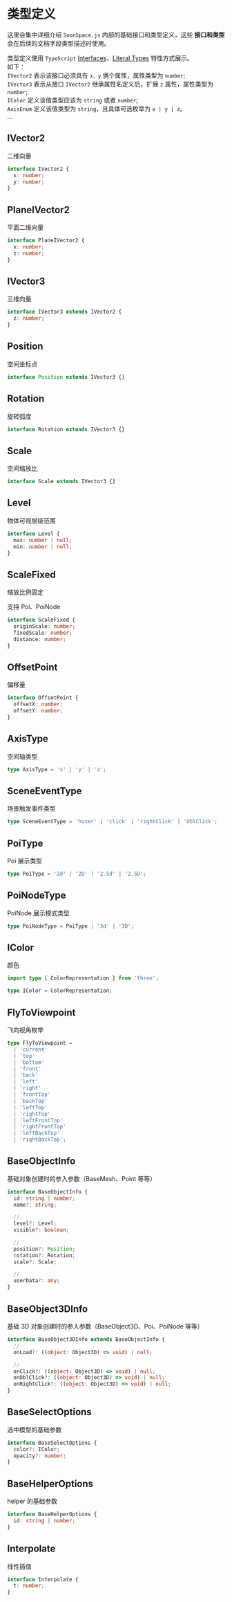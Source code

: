 # 类型定义

这里会集中详细介绍 `SoonSpace.js` 内部的基础接口和类型定义，这些 **接口和类型** 会在后续的文档字段类型描述时使用。

类型定义使用 `TypeScript` [Interfaces](https://www.typescriptlang.org/docs/handbook/interfaces.html)、[Literal Types](https://www.typescriptlang.org/docs/handbook/literal-types.html) 特性方式展示。
<br>
如下：
<br>
`IVector2` 表示该接口必须具有 `x、y` 俩个属性，属性类型为 `number`;
<br>
`IVector3` 表示从接口 `IVector2` 继承属性名定义后，扩展 `z` 属性，属性类型为 `number`;
<br>
`IColor` 定义该值类型应该为 `string` 或者 `number`;
<br>
`AxisEnum` 定义该值类型为 `string`，且具体可选枚举为 `x | y | z`。
<br>
...

## IVector2

二维向量

```ts
interface IVector2 {
  x: number;
  y: number;
}
```

## PlaneIVector2

平面二维向量

```ts
interface PlaneIVector2 {
  x: number;
  z: number;
}
```

## IVector3

三维向量

```ts
interface IVector3 extends IVector2 {
  z: number;
}
```

## Position

空间坐标点

```ts
interface Position extends IVector3 {}
```

## Rotation

旋转弧度

```ts
interface Rotation extends IVector3 {}
```

## Scale

空间缩放比

```ts
interface Scale extends IVector3 {}
```

## Level

物体可视层级范围

```ts
interface Level {
  max: number | null;
  min: number | null;
}
```

## ScaleFixed

缩放比例固定

支持 Poi、PoiNode

```ts
interface ScaleFixed {
  originScale: number;
  fixedScale: number;
  distance: number;
}
```

## OffsetPoint

偏移量

```ts
interface OffsetPoint {
  offsetX: number;
  offsetY: number;
}
```

## AxisType

空间轴类型

```ts
type AxisType = 'x' | 'y' | 'z';
```

## SceneEventType

场景触发事件类型

```ts
type SceneEventType = 'hover' | 'click' | 'rightClick' | 'dblClick';
```

## PoiType

Poi 展示类型

```ts
type PoiType = '2d' | '2D' | '2.5d' | '2.5D';
```

## PoiNodeType

PoiNode 展示模式类型

```ts
type PoiNodeType = PoiType | '3d' | '3D';
```

## IColor

颜色

```ts
import type { ColorRepresentation } from 'three';

type IColor = ColorRepresentation;
```

## FlyToViewpoint

飞向视角枚举

```ts
type FlyToViewpoint =
  | 'current'
  | 'top'
  | 'bottom'
  | 'front'
  | 'back'
  | 'left'
  | 'right'
  | 'frontTop'
  | 'backTop'
  | 'leftTop'
  | 'rightTop'
  | 'leftFrontTop'
  | 'rightFrontTop'
  | 'leftBackTop'
  | 'rightBackTop';
```

## BaseObjectInfo

基础对象创建时的参入参数（BaseMesh、Point 等等）

```ts
interface BaseObjectInfo {
  id: string | number;
  name?: string;

  //
  level?: Level;
  visible?: boolean;

  //
  position?: Position;
  rotation?: Rotation;
  scale?: Scale;

  //
  userData?: any;
}
```

## BaseObject3DInfo

基础 3D 对象创建时的参入参数（BaseObject3D、Poi、PoiNode 等等）

```ts
interface BaseObject3DInfo extends BaseObjectInfo {
  //
  onLoad?: ((object: Object3D) => void) | null;

  //
  onClick?: ((object: Object3D) => void) | null;
  onDblClick?: ((object: Object3D) => void) | null;
  onRightClick?: ((object: Object3D) => void) | null;
}
```

## BaseSelectOptions

选中模型的基础参数

```ts
interface BaseSelectOptions {
  color?: IColor;
  opacity?: number;
}
```

## BaseHelperOptions

helper 的基础参数

```ts
interface BaseHelperOptions {
  id: string | number;
}
```

## Interpolate

线性插值

```ts
interface Interpolate {
  t: number;
}
```
